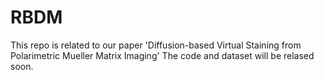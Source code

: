 # RBDM

This repo is related to our paper 'Diffusion-based Virtual Staining from Polarimetric Mueller Matrix Imaging'
The code and dataset will be relased soon.
